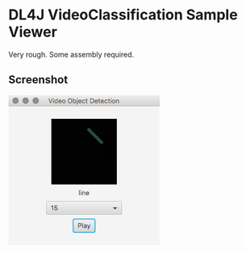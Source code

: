 # DL4J VideoClassification Sample Viewer

Very rough.  Some assembly required.

## Screenshot

![screen shot](screenshot.png)
